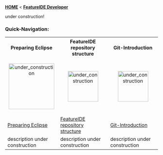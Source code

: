 <!-- Breadcrumb -->
[**HOME**](https://github.com/tthuem/FeatureIDE/wiki) < [**FeatureIDE Developer**](https://github.com/tthuem/FeatureIDE/wiki/FeatureIDE-Developer)

<!-- Introduction -->
under construction!

<!-- Quick-Navigation-Table -->
### Quick-Navigation:
<table>
	<tr>
		<th>Preparing Eclipse</th>
		<th>FeatureIDE repository structure</th>
		<th>Git-Introduction</th>
	</tr>
	<tr>
		<td width="160px">
			<p align="center">
				<img width="150" alt="under_construction" src="https://eclipse.org/eclipse.org-common/themes/solstice/public/images/logo/eclipse-800x188.png">
			</p>
		</td>
		<td width="160px">
			<p align="center">
				<img height="100" width="100" alt="under_construction" src="https://github.com/tthuem/FeatureIDE/wiki/Assets/Home/under_construction.png">
			</p>
		</td>
		<td width="160px">
			<p align="center">
				<img height="100" width="100" alt="under_construction" src="https://github.com/tthuem/FeatureIDE/wiki/Assets/Home/under_construction.png">
			</p>
		</td>
	</tr>
	<tr>
		<td>
			<a href="/tthuem/FeatureIDE/wiki/Preparing-Eclipse">Preparing Eclipse</a>
		</td>
		<td>
			<a href="/tthuem/FeatureIDE/wiki/FeatureIDE-repository-structure">FeatureIDE repository structure</a>
		</td>
		<td>
			<a href="/tthuem/FeatureIDE/wiki/Git-Introduction">Git-Introduction</a>
		</td>
	</tr>
	<tr>
		<td>description under construction</td>
		<td>description under construction</td>
		<td>description under construction</td>
	</tr>
</table>
<!-- Additional content -->
